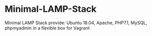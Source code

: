 # Minimal-LAMP-Stack
Minimal LAMP Stack provide: Ubuntu 18.04, Apache, PHP7.1, MySQL, phpmyadmin in a flexible box for Vagrant
